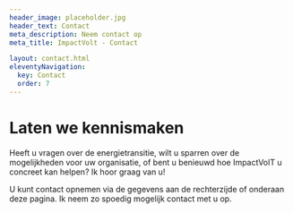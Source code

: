 ```yaml
---
header_image: placeholder.jpg
header_text: Contact
meta_description: Neem contact op
meta_title: ImpactVolt - Contact

layout: contact.html
eleventyNavigation:
  key: Contact
  order: 7
---
```


# Laten we kennismaken

Heeft u vragen over de energietransitie, wilt u sparren over de mogelijkheden voor uw organisatie, of bent u benieuwd hoe ImpactVolT u concreet kan helpen? Ik hoor graag van u!

U kunt contact opnemen via de gegevens aan de rechterzijde of onderaan deze pagina. Ik neem zo spoedig mogelijk contact met u op.
